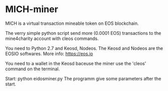 # MICH-miner

MICH is a virtual transaction mineable token on EOS blockchain.

The verry simple python script send more (0.0001 EOS) transactions to the mine4charity account with cleos commands.

You need to Python 2.7 and Keosd, Nodeos. The Keosd and Nodeos are the EOSIO softwares. More info: https://eos.io

You need to a wallet in the Keosd baceuse the miner use the 'cleos' command on the terminal.

Start: python eidosminer.py The programm give some parameters after the start.
